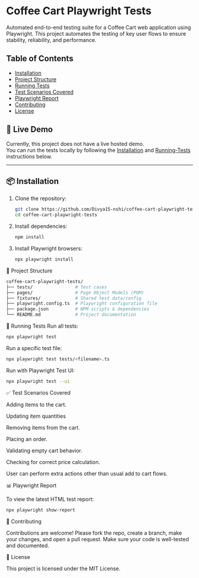 # Coffee Cart Playwright Tests
Automated end-to-end testing suite for a Coffee Cart web application using Playwright. This project automates the testing of key user flows to ensure stability, reliability, and performance.

## Table of Contents
- [Installation](#installation)
- [Project Structure](#project-structure)
- [Running Tests](#running-tests)
- [Test Scenarios Covered](#test-scenarios-covered)
- [Playwright Report](#playwright-report)
- [Contributing](#contributing)
- [License](#license)

## 🚀 Live Demo

Currently, this project does not have a live hosted demo.  
You can run the tests locally by following the [Installation](#installation) and [Running-Tests](#running-tests) instructions below.

---

## 📦 Installation

1. Clone the repository:
   ```bash
   git clone https://github.com/Divya15-nshi/coffee-cart-playwright-tests.git
   cd coffee-cart-playwright-tests

2. Install dependencies:
    ```bash
    npm install
    
3. Install Playwright browsers:
   ```bash
   npx playwright install

📁 Project Structure
```bash
coffee-cart-playwright-tests/
├── tests/                # Test cases
├── pages/                # Page Object Models (POM)
├── fixtures/             # Shared test data/config
├── playwright.config.ts  # Playwright configuration file
├── package.json          # NPM scripts & dependencies
└── README.md             # Project documentation
```

🧪 Running Tests
Run all tests:
```bash
npx playwright test
```

Run a specific test file:
```bash
npx playwright test tests/<filename>.ts
```

Run with Playwright Test UI:
```bash
npx playwright test --ui
```

✅ Test Scenarios Covered

Adding items to the cart.

Updating item quantities

Removing items from the cart.

Placing an order.

Validating empty cart behavior.

Checking for correct price calculation.

User can perform extra actions other than usual add to cart flows.

📊 Playwright Report

To view the latest HTML test report:
```bash
npx playwright show-report
```
🤝 Contributing

Contributions are welcome!
Please fork the repo, create a branch, make your changes, and open a pull request. Make sure your code is well-tested and documented.

📄 License

This project is licensed under the MIT License.
